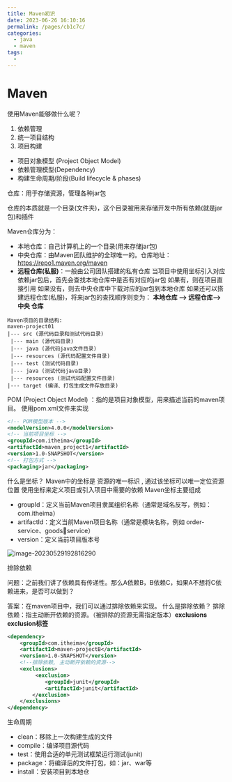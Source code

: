 ```yaml
---
title: Maven初识
date: 2023-06-26 16:10:16
permalink: /pages/cb1c7c/
categories:
  - java
  - maven
tags:
  - 
---
```

# Maven

使用Maven能够做什么呢？

1. 依赖管理 
2. 统一项目结构 
3. 项目构建



- 项目对象模型 (Project Object Model) 
- 依赖管理模型(Dependency) 
- 构建生命周期/阶段(Build lifecycle & phases)



仓库：用于存储资源，管理各种jar包 

仓库的本质就是一个目录(文件夹)，这个目录被用来存储开发中所有依赖(就是jar包)和插件 

Maven仓库分为： 

- 本地仓库：自己计算机上的一个目录(用来存储jar包) 
- 中央仓库：由Maven团队维护的全球唯一的。仓库地址：https://repo1.maven.org/maven 
- **远程仓库(私服)**：一般由公司团队搭建的私有仓库 当项目中使用坐标引入对应依赖jar包后，首先会查找本地仓库中是否有对应的jar包 如果有，则在项目直接引用 如果没有，则去中央仓库中下载对应的jar包到本地仓库 如果还可以搭建远程仓库(私服)，将来jar包的查找顺序则变为： **本地仓库 --> 远程仓库--> 中央 仓库**



```
Maven项目的目录结构:
maven-project01
|--- src (源代码目录和测试代码目录)
 |--- main (源代码目录)
 |--- java (源代码java文件目录)
 |--- resources (源代码配置文件目录)
 |--- test (测试代码目录)
 |--- java (测试代码java目录)
 |--- resources (测试代码配置文件目录)
|--- target (编译、打包生成文件存放目录)
```



POM (Project Object Model) ：指的是项目对象模型，用来描述当前的maven项目。 使用pom.xml文件来实现



```xml
<!-- POM模型版本 -->
<modelVersion>4.0.0</modelVersion>
<!-- 当前项目坐标 -->
<groupId>com.itheima</groupId>
<artifactId>maven_project1</artifactId>
<version>1.0-SNAPSHOT</version>
<!-- 打包方式 -->
<packaging>jar</packaging>

```



什么是坐标？ Maven中的坐标是 资源的唯一标识 , 通过该坐标可以唯一定位资源位置 使用坐标来定义项目或引入项目中需要的依赖 Maven坐标主要组成 

- groupId：定义当前Maven项目隶属组织名称（通常是域名反写，例如：com.itheima） 
- artifactId：定义当前Maven项目名称（通常是模块名称，例如 order-service、goodsservice） 
- version：定义当前项目版本号



![image-20230529192816290](https://czynotebook.oss-cn-beijing.aliyuncs.com/maven01.png)



排除依赖 

问题：之前我们讲了依赖具有传递性。那么A依赖B，B依赖C，如果A不想将C依赖进来，是否可以做到？ 

答案：在maven项目中，我们可以通过排除依赖来实现。 什么是排除依赖？ 排除依赖：指主动断开依赖的资源。（被排除的资源无需指定版本）**exclusions exclusion标签**

```xml
<dependency>
    <groupId>com.itheima</groupId>
    <artifactId>maven-projectB</artifactId>
    <version>1.0-SNAPSHOT</version>
    <!--排除依赖, 主动断开依赖的资源-->
    <exclusions>
         <exclusion>
            <groupId>junit</groupId>
            <artifactId>junit</artifactId>
        </exclusion>
    </exclusions>
</dependency>
```



生命周期

- clean：移除上一次构建生成的文件 
- compile：编译项目源代码 
- test：使用合适的单元测试框架运行测试(junit) 
- package：将编译后的文件打包，如：jar、war等 
- install：安装项目到本地仓

